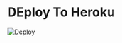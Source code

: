 # DEploy To Heroku
[![Deploy](https://www.herokucdn.com/deploy/button.svg)](https://heroku.com/deploy?template=https://github.com/Ricardo8Abreu/buscarproxybot)